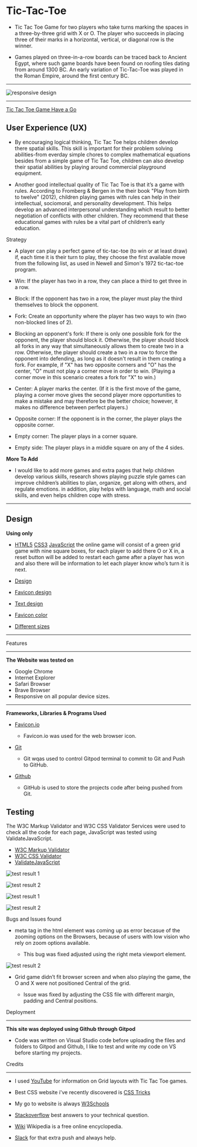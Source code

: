 #                                                     Tic-Tac-Toe

  * Tic Tac Toe Game for two players who take turns marking the spaces in a three-by-three grid with X or O. The player who succeeds in placing three of their marks in a horizontal, vertical, or diagonal row is the winner.

  * Games played on three-in-a-row boards can be traced back to Ancient Egypt, where such game boards have been found on roofing tiles dating from around 1300 BC.
  An early variation of Tic-Tac-Toe was played in the Roman Empire, around the first century BC. 
---

![responsive design](https://github.com/Flow-matic/Tic-Tac-Toe/blob/main/assets/images/responsive%20design.png?raw=true) 

---

[ Tic Tac Toe Game Have a Go](https://flow-matic.github.io/Tic-Tac-Toe/)

User Experience (UX)
---

 * By encouraging logical thinking, Tic Tac Toe helps children develop there spatial skills. This skill is important for their problem solving abilities-from everday simple chores to complex mathematical equations besides from a simple game of Tic Tac Toe, children can also develop their spatial abilities by playing around commercial playground equipment.

 * Another good intellectual quality of Tic Tac Toe is that it’s a game with rules. According to Fromberg & Bergen in the their book "Play from birth to twelve" (2012), children playing games with rules can help in their intellectual, sociomoral, and personality development. This helps develop an advanced interpersonal understanding which result to better negotiation of conflicts with other children. They recommend that these educational games with rules be a vital part of children’s early education.

Strategy 

 * A player can play a perfect game of tic-tac-toe (to win or at least draw) if, each time it is their turn to play, they choose the first available move from the following list, as used in Newell and Simon's 1972 tic-tac-toe program.

 * Win:  If the player has two in a row, they can place a third to get three in a row.

 * Block:  If the opponent has two in a row, the player must play the third themselves to block the opponent.

 * Fork:  Create an opportunity where the player has two ways to win (two non-blocked lines of 2).

 * Blocking an opponent's fork:  If there is only one possible fork for the opponent, the player should block it. Otherwise, the player should block all forks in any way that simultaneously allows them to create two in a row. Otherwise, the player should create a two in a row to force the opponent into defending, as long as it doesn't result in them creating a fork. For example, if "X" has two opposite corners and "O" has the center, "O" must not play a corner move in order to win. (Playing a corner move in this scenario creates a fork for "X" to win.)

 * Center:  A player marks the center. (If it is the first move of the game, playing a corner move gives the second player more opportunities to make a mistake and may therefore be the better choice; however, it makes no difference between perfect players.)

 * Opposite corner:  If the opponent is in the corner, the player plays the opposite corner.

 * Empty corner:  The player plays in a corner square.

 * Empty side:  The player plays in a middle square on any of the 4 sides.


**More To Add**


 * I would like to add more games and extra pages that help children develop various skills, research shows playing puzzle style games can improve children’s abilities to plan, organize, get along with others, and regulate emotions. in addition, play helps with language, math and social skills, and even helps children cope with stress.

 --- 

Design 
--- 

**Using only** 

 * [HTML5](https://en.wikipedia.org/wiki/HTML5)  [CSS3](https://en.wikipedia.org/wiki/CSS)  [JavaScript](https://en.wikipedia.org/wiki/JavaScript) the online game will consist of a green grid game with nine square boxes, for each player to add there O or X in, a reset button will be added to restart each game after a player has won and also there will be information to let each player know who’s turn it is next.

  *  [Design](https://github.com/Flow-matic/Tic-Tac-Toe/blob/main/assets/images/Design.png?raw=true)
  
  *  [Favicon design](https://github.com/Flow-matic/Tic-Tac-Toe/blob/main/assets/images/apple-touch-icon.png?raw=true)

  *  [Text design](https://github.com/Flow-matic/Tic-Tac-Toe/blob/main/assets/images/favicon%202.png?raw=true)

  *  [Favicon color](https://github.com/Flow-matic/Tic-Tac-Toe/blob/main/assets/images/favicon%203.png?raw=true)

  *  [Different sizes](https://github.com/Flow-matic/Tic-Tac-Toe/blob/main/assets/images/favicon%20design.png?raw=true)

  ---

Features 

  ---

**The Website was tested on**

   * Google Chrome 
   * Internet Explorer 
   * Safari Browser
   * Brave Browser
   * Responsive on all popular device sizes. 

  ---

**Frameworks, Libraries & Programs Used**

  *  [ Favicon.io](https://favicon.io/)
      * Favicon.io was used for the web browser icon. 

  *  [ Git](https://git-scm.com/)
      *  Git wqas used to control Gitpod terminal to commit to Git and Push to GitHub.

  *  [ Github](https://github.com/)
      * GitHub is used to store the projects code after being pushed from Git.

Testing
---   
 The W3C Markup Validator and W3C CSS Validator Services were used to check all the code for each page, JavaScript was tested using  ValidateJavaScript.

  *  [ W3C Markup Validator](https://validator.w3.org/)
  *  [ W3C CSS Validator](https://jigsaw.w3.org/css-validator/)
  *  [ ValidateJavaScript](https://validatejavascript.com/)

 ![test result 1](https://github.com/Flow-matic/Tic-Tac-Toe/blob/main/assets/images/html%20testing.png?raw=true) 

 ![test result 2](https://github.com/Flow-matic/Tic-Tac-Toe/blob/main/assets/images/css%20testing.png?raw=true)

 ![test result 1](https://github.com/Flow-matic/Tic-Tac-Toe/blob/main/assets/images/javascript%20testing.png?raw=true) 

 ![test result 2](https://github.com/Flow-matic/Tic-Tac-Toe/blob/main/assets/images/errors.png?raw=true)

Bugs and Issues found

  * meta tag in the html element was coming up as error becasue of the zooming options on the Browsers, because of users with low vision who rely on zoom options available.

    * This bug was fixed adjusted using the right meta viewport element.

 ![test result 2](https://github.com/Flow-matic/Tic-Tac-Toe/blob/main/assets/images/meta%20viewport%20.png?raw=true)

  * Grid game didn’t fit browser screen and when also playing the game, the O and X were not positioned Central  of the grid.

    * Issue was fixed by adjusting the CSS file with different margin, padding and Central positions.


Deployment 

---

**This site was deployed using Github through Gitpod**


*  Code was written on Visual Studio code before uploading the files and folders to Gitpod and Github, I like to test and write my code on VS before starting my projects.


Credits 

--- 

  * I used [YouTube](https://www.youtube.com/) for information on Grid layouts with Tic Tac Toe games.

  * Best CSS website i've recently discovered is [CSS Tricks](https://css-tricks.com/)

  * My go to website is always [W3Schools](https://www.w3schools.com/)
  
  * [Stackoverflow](https://stackoverflow.com/) best answers to your technical question.

  * [Wiki](https://en.wikipedia.org/wiki/Main_Page) Wikipedia is a free online encyclopedia.

  * [Slack](https://slack.com/) for that extra push and always help.








                  